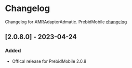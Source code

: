 # Changelog

Changelog for AMRAdapterAdmatic. 
PrebidMobile [changelog](https://prebid.org/product-suite/prebid-mobile/)

## [2.0.8.0] - 2023-04-24
### Added
- Offical release for PrebidMobile 2.0.8
